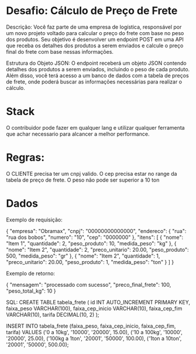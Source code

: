 # Desafio: Cálculo de Preço de Frete

Descrição:
Você faz parte de uma empresa de logística, responsável por um novo projeto voltado para calcular o preço do frete com base no peso dos produtos. Seu objetivo é desenvolver um endpoint POST em uma API que receba os detalhes dos produtos a serem enviados e calcule o preço final do frete com base nessas informações.

Estrutura do Objeto JSON:
O endpoint receberá um objeto JSON contendo detalhes dos produtos a serem enviados, incluindo o peso de cada produto. Além disso, você terá acesso a um banco de dados com a tabela de preços de frete, onde poderá buscar as informações necessárias para realizar o cálculo.

# Stack
O contribuidor pode fazer em qualquer lang e utilizar qualquer ferramenta que achar necessario para alcancer a melhor performance.

# Regras:
O CLIENTE precisa ter um cnpj valido.
O cep precisa estar no range da tabela de preço de frete.
O peso não pode ser superior a 10 ton

# Dados
Exemplo de requisição:

{
  "empresa": "Obramax",
  "cnpj": "00000000000000",
  "endereco": {
    "rua": "rua dos bobos",
    "numero": "10",
    "cep": "0000000"
  },
  "itens": [
    {
      "nome": "Item 1",
      "quantidade": 2,
      "peso_produto": 10,
      "medida_peso": "kg"
    },
    {
      "nome": "Item 2",
      "quantidade": 2,
      "preco_unitario": 20.00,
      "peso_produto": 500,
      "medida_peso": "gr"
    },
    {
      "nome": "Item 2",
      "quantidade": 1,
      "preco_unitario": 20.00,
      "peso_produto": 1,
      "medida_peso": "ton"
    }
  ]
}

Exemplo de retorno:

{
  "mensagem": "processado com sucesso",
  "preco_final_frete": 100,
  "peso_total_kg": 10
}

SQL:
CREATE TABLE tabela_frete (
    id INT AUTO_INCREMENT PRIMARY KEY,
    faixa_peso VARCHAR(100),
    faixa_cep_inicio VARCHAR(10),
    faixa_cep_fim VARCHAR(10),
    tarifa DECIMAL(10, 2)
);

INSERT INTO tabela_frete (faixa_peso, faixa_cep_inicio, faixa_cep_fim, tarifa)
VALUES 
('0 a 10kg', '10000', '20000', 15.00),
('10 a 100kg', '10000', '20000', 25.00),
('100kg a 1ton', '20001', '50000', 100.00),
('1ton a 10ton', '20001', '50000', 500.00);




